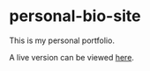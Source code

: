 # personal-bio-site

This is my personal portfolio. 

A live version can be viewed [here](danapham.netlify.app).
